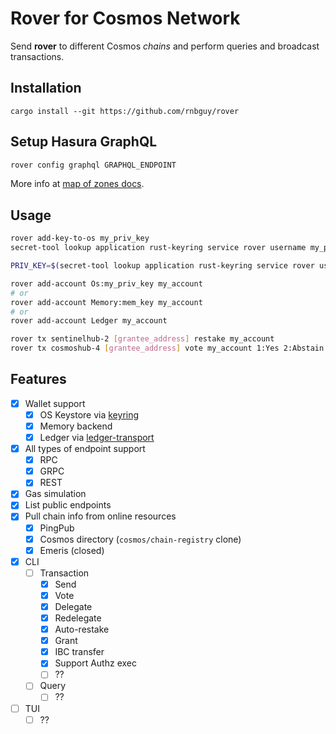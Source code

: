 # Rover for Cosmos Network

Send **rover** to different Cosmos _chains_ and perform queries and broadcast transactions.

## Installation

```
cargo install --git https://github.com/rnbguy/rover
```

## Setup Hasura GraphQL

```sh
rover config graphql GRAPHQL_ENDPOINT
```

More info at [map of zones docs](https://docs.mapofzones.com/graphql.html).

## Usage

```sh
rover add-key-to-os my_priv_key
secret-tool lookup application rust-keyring service rover username my_priv_key
```

```sh
PRIV_KEY=$(secret-tool lookup application rust-keyring service rover username my_priv_key) cargo install --release
```

```sh
rover add-account Os:my_priv_key my_account
# or
rover add-account Memory:mem_key my_account
# or
rover add-account Ledger my_account
```

```sh
rover tx sentinelhub-2 [grantee_address] restake my_account
rover tx cosmoshub-4 [grantee_address] vote my_account 1:Yes 2:Abstain 3:No
```

## Features

- [x] Wallet support
  - [x] OS Keystore via [keyring](https://lib.rs/crates/keyring)
  - [x] Memory backend
  - [x] Ledger via [ledger-transport](https://lib.rs/crates/ledger-transport)
- [x] All types of endpoint support
  - [x] RPC
  - [x] GRPC
  - [x] REST
- [x] Gas simulation
- [x] List public endpoints
- [x] Pull chain info from online resources
  - [x] PingPub
  - [x] Cosmos directory (`cosmos/chain-registry` clone)
  - [x] Emeris (closed)
- [x] CLI
  - [ ] Transaction
    - [x] Send
    - [x] Vote
    - [x] Delegate
    - [x] Redelegate
    - [x] Auto-restake
    - [x] Grant
    - [x] IBC transfer
    - [x] Support Authz exec
    - [ ] ??
  - [ ] Query
    - [ ] ??
- [ ] TUI
  - [ ] ??
